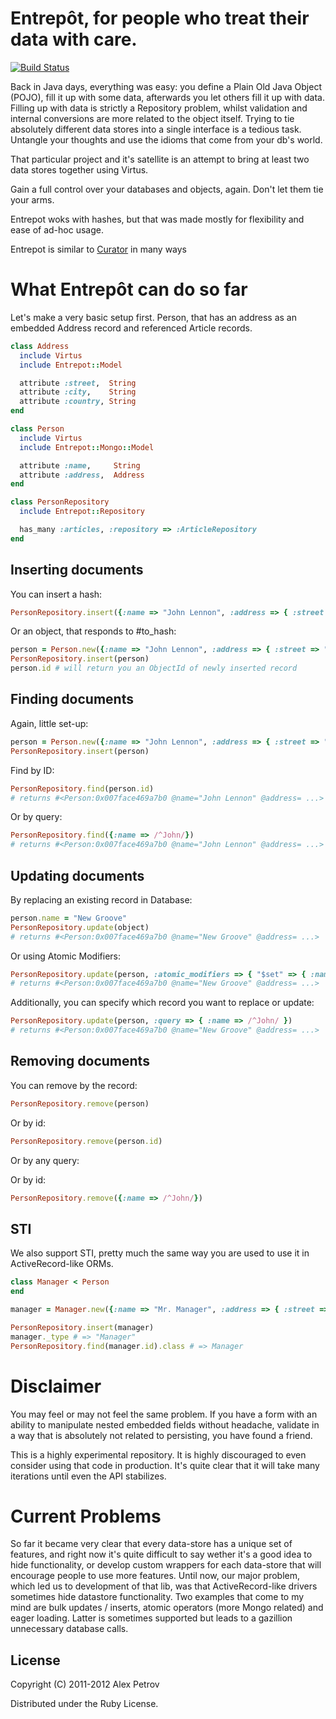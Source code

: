 # Entrepôt, for people who treat their data with care.
[![Build Status](https://secure.travis-ci.org/ifesdjeen/entrepot.png?branch=master)](http://travis-ci.org/ifesdjeen/entrepot)

Back in Java days, everything was easy: you define a Plain Old Java Object (POJO), fill it up with some data, afterwards you let others fill it up with data.
Filling up with data is strictly a Repository problem, whilst validation and internal conversions are more related to the object itself. Trying to tie
absolutely different data stores into a single interface is a tedious task. Untangle your thoughts and use the idioms that come from your db's world.

That particular project and it's satellite is an attempt to bring at least two data stores together using Virtus.

Gain a full control over your databases and objects, again. Don't let them tie your arms.

Entrepot woks with hashes, but that was made mostly for flexibility and ease of ad-hoc usage.

Entrepot is similar to [Curator](https://github.com/braintree/curator) in many ways

# What Entrepôt can do so far

Let's make a very basic setup first. Person, that has an address as an embedded Address record and referenced Article records.

```ruby
class Address
  include Virtus
  include Entrepot::Model

  attribute :street,  String
  attribute :city,    String
  attribute :country, String
end

class Person
  include Virtus
  include Entrepot::Mongo::Model

  attribute :name,     String
  attribute :address,  Address
end

class PersonRepository
  include Entrepot::Repository

  has_many :articles, :repository => :ArticleRepository
end
```
## Inserting documents

You can insert a hash:

```ruby
PersonRepository.insert({:name => "John Lennon", :address => { :street => "Dachstr 15", :city => "Dresden", :country => "Deutschland" } })
```

Or an object, that responds to #to_hash:

```ruby
person = Person.new({:name => "John Lennon", :address => { :street => "Dachstr 15", :city => "Dresden", :country => "Deutschland" } })
PersonRepository.insert(person)
person.id # will return you an ObjectId of newly inserted record
```

## Finding documents

Again, little set-up:

```ruby
person = Person.new({:name => "John Lennon", :address => { :street => "Dachstr 15", :city => "Dresden", :country => "Deutschland" } })
PersonRepository.insert(person)
```

Find by ID:

```ruby
PersonRepository.find(person.id)
# returns #<Person:0x007face469a7b0 @name="John Lennon" @address= ...>
```

Or by query:

```ruby
PersonRepository.find({:name => /^John/})
# returns #<Person:0x007face469a7b0 @name="John Lennon" @address= ...>
```

## Updating documents

By replacing an existing record in Database:

```ruby
person.name = "New Groove"
PersonRepository.update(object)
# returns #<Person:0x007face469a7b0 @name="New Groove" @address= ...>
```

Or using Atomic Modifiers:

```ruby
PersonRepository.update(person, :atomic_modifiers => { "$set" => { :name => "New Groove" } })
# returns #<Person:0x007face469a7b0 @name="New Groove" @address= ...>
```

Additionally, you can specify which record you want to replace or update:

```ruby
PersonRepository.update(person, :query => { :name => /^John/ })
# returns #<Person:0x007face469a7b0 @name="New Groove" @address= ...>
```

## Removing documents

You can remove by the record:

```ruby
PersonRepository.remove(person)
```

Or by id:

```ruby
PersonRepository.remove(person.id)
```

Or by any query:

Or by id:

```ruby
PersonRepository.remove({:name => /^John/})
```

## STI

We also support STI, pretty much the same way you are used to use it in ActiveRecord-like ORMs.

```ruby
class Manager < Person
end

manager = Manager.new({:name => "Mr. Manager", :address => { :street => "Managerstr 11", :city => "Dresden", :country => "Deutschland" } })

PersonRepository.insert(manager)
manager._type # => "Manager"
PersonRepository.find(manager.id).class # => Manager
```

# Disclaimer

You may feel or may not feel the same problem. If you have a form with an ability to manipulate nested embedded fields without headache, validate in a way that
is absolutely not related to persisting, you have found a friend.

This is a highly experimental repository. It is highly discouraged to even consider using that code in production. It's quite clear that it will take many iterations
until even the API stabilizes.

# Current Problems

So far it became very clear that every data-store has a unique set of features, and right now it's quite difficult to say wether it's a good idea to hide functionality,
or develop custom wrappers for each data-store that will encourage people to use more features. Until now, our major problem, which led us to development of that
lib, was that ActiveRecord-like drivers sometimes hide datastore functionality. Two examples that come to my mind are bulk updates / inserts, atomic operators (more Mongo
related) and eager loading. Latter is sometimes supported but leads to a gazillion unnecessary database calls.

## License

Copyright (C) 2011-2012 Alex Petrov

Distributed under the Ruby License.

